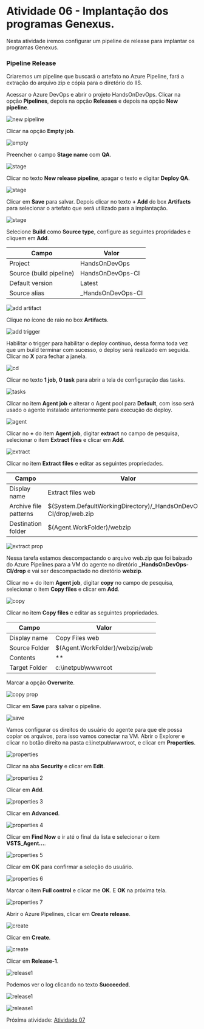 # Atividade 06 - Implantação dos programas Genexus.

Nesta atividade iremos configurar um pipeline de release para implantar os programas Genexus.

### Pipeline Release

Criaremos um pipeline que buscará o artefato no Azure Pipeline, fará a extração do arquivo zip e cópia para o diretório do IIS.

Acessar o Azure DevOps e abrir o projeto HandsOnDevOps. Clicar na opção **Pipelines**, depois na opção **Releases** e depois na opção **New pipeline**.

![new pipeline](../imagens/release1.png)

Clicar na opção **Empty job**.

![empty](../imagens/release2.png)

Preencher o campo **Stage name** com **QA**.

![stage](../imagens/release3.png)

Clicar no texto **New release pipeline**, apagar o texto e digitar **Deploy QA**.

![stage](../imagens/release4.png)

Clicar em **Save** para salvar. Depois clicar no texto **+ Add** do box **Artifacts** para selecionar o artefato que será utilizado para a implantação.

![stage](../imagens/release5.png)

Selecione **Build** como **Source type**, configure as seguintes propridades e cliquem em **Add**.

| Campo | Valor | 
| --- | --- |
| Project | HandsOnDevOps |
| Source (build pipeline) | HandsOnDevOps-CI |
| Default version | Latest |
| Source alias | _HandsOnDevOps-CI |

![add artifact](../imagens/release6.png)

Clique no ícone de raio no box **Artifacts**.

![add trigger](../imagens/release7.png)

Habilitar o trigger para habilitar o deploy contínuo, dessa forma toda vez que um build terminar com sucesso, o deploy será realizado em seguida. Clicar no **X** para fechar a janela.

![cd](../imagens/release8.png)

Clicar no texto **1 job, 0 task** para abrir a tela de configuração das tasks.

![tasks](../imagens/release9.png)

Clicar no item **Agent job** e alterar o Agent pool para **Default**, com isso será usado o agente instalado anteriormente para execução do deploy.

![agent](../imagens/jobagent.png)

Clicar no **+** do item **Agent job**, digitar **extract** no campo de pesquisa, selecionar o item **Extract files** e clicar em **Add**.

![extract](../imagens/release10.png)

Clicar no item **Extract files** e editar as seguintes propriedades.

| Campo | Valor | 
| --- | --- |
| Display name | Extract files web |
| Archive file patterns | $(System.DefaultWorkingDirectory)/_HandsOnDevOps-CI/drop/web.zip |
| Destination folder | $(Agent.WorkFolder)/webzip |

![extract prop](../imagens/release11.png)

Nessa tarefa estamos descompactando o arquivo web.zip que foi baixado do Azure Pipelines para a VM do agente no diretório **_HandsOnDevOps-CI/drop**  e vai ser descompactado no diretório **webzip**.

Clicar no **+** do item **Agent job**, digitar **copy** no campo de pesquisa, selecionar o item **Copy files** e clicar em **Add**.

![copy](../imagens/release12.png)

Clicar no item **Copy files** e editar as seguintes propriedades.

| Campo | Valor | 
| --- | --- |
| Display name | Copy Files web |
| Source Folder | $(Agent.WorkFolder)/webzip/web |
| Contents | ** |
| Target Folder | c:\inetpub\wwwroot |

Marcar a opção **Overwrite**.

![copy prop](../imagens/release13.png)

Clicar em **Save** para salvar o pipeline.

![save](../imagens/release14.png)

Vamos configurar os direitos do usuário do agente para que ele possa copiar os arquivos, para isso vamos conectar na VM. 
Abrir o Explorer e clicar no botão direito na pasta c:\inetpub\wwwroot, e clicar em **Properties**.

![properties](../imagens/seguranca1.png)

Clicar na aba **Security** e clicar em **Edit**.

![properties 2](../imagens/seguranca2.png)

Clicar em **Add**.

![properties 3](../imagens/seguranca3.png)

Clicar em **Advanced**.

![properties 4](../imagens/seguranca4.png)

Clicar em **Find Now** e ir até o final da lista e selecionar o item **VSTS_Agent...**.

![properties 5](../imagens/seguranca5.png)

Clicar em **OK** para confirmar a seleção do usuário.

![properties 6](../imagens/seguranca6.png)

Marcar o item **Full control** e clicar me **OK**. E **OK** na próxima tela.

![properties 7](../imagens/seguranca7.png)

Abrir o Azure Pipelines, clicar em **Create release**.

![create](../imagens/release15.png)

Clicar em **Create**.

![create](../imagens/release16.png)

Clicar em **Release-1**.

![release1](../imagens/release17.png)

Podemos ver o log clicando no texto **Succeeded**.

![release1](../imagens/release18.png)

![release1](../imagens/release19.png)

Próxima atividade: [Atividade 07](07-atividade.md)



